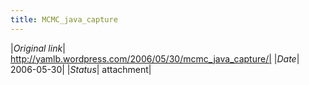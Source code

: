 ```yaml
---
title: MCMC_java_capture
---
```


|*Original link*| http://yamlb.wordpress.com/2006/05/30/mcmc_java_capture/|
|*Date*| 2006-05-30|
|*Status*| attachment|
